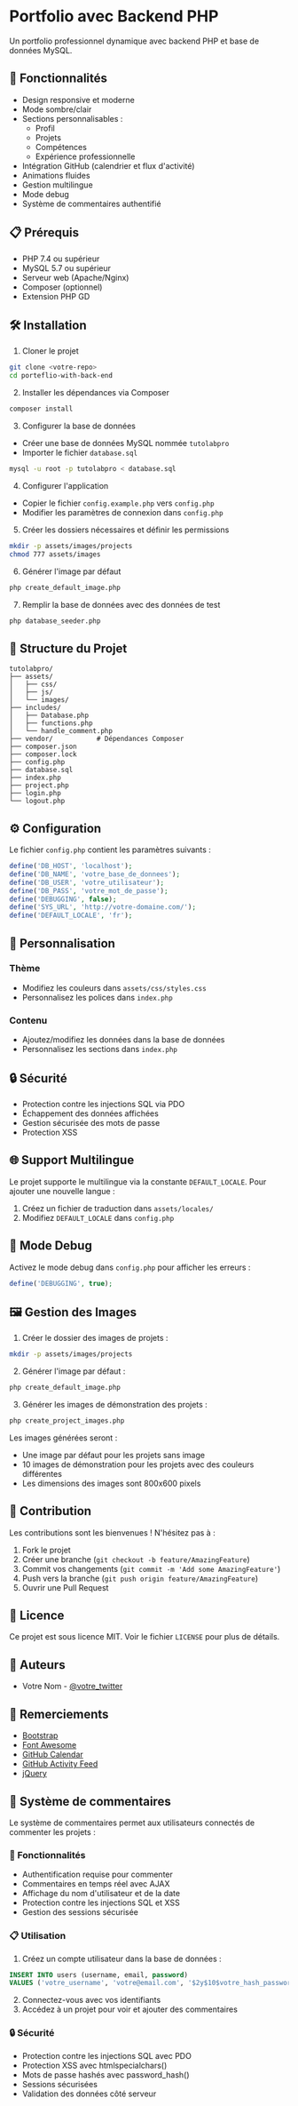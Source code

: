 # Portfolio avec Backend PHP

Un portfolio professionnel dynamique avec backend PHP et base de données MySQL.

## 🚀 Fonctionnalités

- Design responsive et moderne
- Mode sombre/clair
- Sections personnalisables :
  - Profil
  - Projets
  - Compétences
  - Expérience professionnelle
- Intégration GitHub (calendrier et flux d'activité)
- Animations fluides
- Gestion multilingue
- Mode debug
- Système de commentaires authentifié

## 📋 Prérequis

- PHP 7.4 ou supérieur
- MySQL 5.7 ou supérieur
- Serveur web (Apache/Nginx)
- Composer (optionnel)
- Extension PHP GD

## 🛠️ Installation

1. Cloner le projet
```bash
git clone <votre-repo>
cd porteflio-with-back-end
```

2. Installer les dépendances via Composer
```bash
composer install
```

3. Configurer la base de données
- Créer une base de données MySQL nommée `tutolabpro`
- Importer le fichier `database.sql`
```bash
mysql -u root -p tutolabpro < database.sql
```

4. Configurer l'application
- Copier le fichier `config.example.php` vers `config.php`
- Modifier les paramètres de connexion dans `config.php`

5. Créer les dossiers nécessaires et définir les permissions
```bash
mkdir -p assets/images/projects
chmod 777 assets/images
```

6. Générer l'image par défaut
```bash
php create_default_image.php
```

7. Remplir la base de données avec des données de test
```bash
php database_seeder.php
```

## 📁 Structure du Projet

```
tutolabpro/
├── assets/
│   ├── css/
│   ├── js/
│   └── images/
├── includes/
│   ├── Database.php
│   ├── functions.php
│   └── handle_comment.php
├── vendor/           # Dépendances Composer
├── composer.json
├── composer.lock
├── config.php
├── database.sql
├── index.php
├── project.php
├── login.php
└── logout.php
```

## ⚙️ Configuration

Le fichier `config.php` contient les paramètres suivants :

```php
define('DB_HOST', 'localhost');
define('DB_NAME', 'votre_base_de_donnees');
define('DB_USER', 'votre_utilisateur');
define('DB_PASS', 'votre_mot_de_passe');
define('DEBUGGING', false);
define('SYS_URL', 'http://votre-domaine.com/');
define('DEFAULT_LOCALE', 'fr');
```

## 🎨 Personnalisation

### Thème
- Modifiez les couleurs dans `assets/css/styles.css`
- Personnalisez les polices dans `index.php`

### Contenu
- Ajoutez/modifiez les données dans la base de données
- Personnalisez les sections dans `index.php`

## 🔒 Sécurité

- Protection contre les injections SQL via PDO
- Échappement des données affichées
- Gestion sécurisée des mots de passe
- Protection XSS

## 🌐 Support Multilingue

Le projet supporte le multilingue via la constante `DEFAULT_LOCALE`. Pour ajouter une nouvelle langue :

1. Créez un fichier de traduction dans `assets/locales/`
2. Modifiez `DEFAULT_LOCALE` dans `config.php`

## 🐛 Mode Debug

Activez le mode debug dans `config.php` pour afficher les erreurs :

```php
define('DEBUGGING', true);
```

## 🖼️ Gestion des Images

1. Créer le dossier des images de projets :
```bash
mkdir -p assets/images/projects
```

2. Générer l'image par défaut :
```bash
php create_default_image.php
```

3. Générer les images de démonstration des projets :
```bash
php create_project_images.php
```

Les images générées seront :
- Une image par défaut pour les projets sans image
- 10 images de démonstration pour les projets avec des couleurs différentes
- Les dimensions des images sont 800x600 pixels

## 📝 Contribution

Les contributions sont les bienvenues ! N'hésitez pas à :

1. Fork le projet
2. Créer une branche (`git checkout -b feature/AmazingFeature`)
3. Commit vos changements (`git commit -m 'Add some AmazingFeature'`)
4. Push vers la branche (`git push origin feature/AmazingFeature`)
5. Ouvrir une Pull Request

## 📄 Licence

Ce projet est sous licence MIT. Voir le fichier `LICENSE` pour plus de détails.

## 👥 Auteurs

- Votre Nom - [@votre_twitter](https://twitter.com/votre_twitter)

## 🙏 Remerciements

- [Bootstrap](https://getbootstrap.com/)
- [Font Awesome](https://fontawesome.com/)
- [GitHub Calendar](https://github.com/IonicaBizau/github-calendar)
- [GitHub Activity Feed](https://github.com/caseyscarborough/github-activity)
- [jQuery](https://jquery.com/)

## 📄 Système de commentaires

Le système de commentaires permet aux utilisateurs connectés de commenter les projets :

### 🚀 Fonctionnalités
- Authentification requise pour commenter
- Commentaires en temps réel avec AJAX
- Affichage du nom d'utilisateur et de la date
- Protection contre les injections SQL et XSS
- Gestion des sessions sécurisée

### 📋 Utilisation
1. Créez un compte utilisateur dans la base de données :
```sql
INSERT INTO users (username, email, password) 
VALUES ('votre_username', 'votre@email.com', '$2y$10$votre_hash_password');
```

2. Connectez-vous avec vos identifiants
3. Accédez à un projet pour voir et ajouter des commentaires

### 🔒 Sécurité
- Protection contre les injections SQL avec PDO
- Protection XSS avec htmlspecialchars()
- Mots de passe hashés avec password_hash()
- Sessions sécurisées
- Validation des données côté serveur